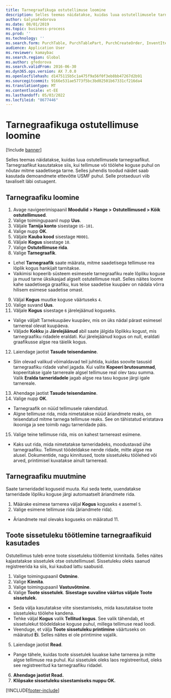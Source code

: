 ```yaml
---
title: Tarnegraafikuga ostutellimuse loomine
description: Selles teemas näidatakse, kuidas luua ostutellimusele tarnegraafikut.
author: GalynaFedorova
ms.date: 08/01/2019
ms.topic: business-process
ms.prod: ''
ms.technology: ''
ms.search.form: PurchTable, PurchTablePart, PurchCreateOrder, InventItemIdLookupPurchase, PurchDeliverySchedule, PurchEditLines
audience: Application User
ms.reviewer: kamaybac
ms.search.region: Global
ms.author: gfedorova
ms.search.validFrom: 2016-06-30
ms.dyn365.ops.version: AX 7.0.0
ms.openlocfilehash: d1475115b5c1a475f9a56f0f3eb8bb47267d2b91
ms.sourcegitcommit: 9166e531ae5773f5bc3bd02501b67331cf216da4
ms.translationtype: MT
ms.contentlocale: et-EE
ms.lasthandoff: 05/03/2022
ms.locfileid: "8677446"
---
```

# <a name="create-a-purchase-order-with-a-delivery-schedule"></a>Tarnegraafikuga ostutellimuse loomine

[!include [banner](../../includes/banner.md)]

Selles teemas näidatakse, kuidas luua ostutellimusele tarnegraafikut. Tarnegraafikut kasutatakse siis, kui tellimuse või töölehe koguse puhul on nõutav mitme saadetisega tarne. Selles juhendis toodud näidet saab kasutada demoandmete ettevõtte USMF puhul. Selle protseduuri viib tavaliselt läbi ostuagent.

## <a name="create-a-delivery-schedule"></a>Tarnegraafiku loomine
1. Avage navigeerimispaanil **Moodulid > Hange > Ostutellimused > Kõik ostutellimused**.
2. Valige toimingupaanil nupp **Uus**.
3. Väljale **Tarnija konto** sisestage `US-101`.
4. Valige nupp **OK**.
5. Väljale **Kauba kood** sisestage `M0001`.
6. Väljale **Kogus** sisestage `10`.
7. Valige **Ostutellimuse rida**.
8. Valige **Tarnegraafik**.
- Lehel **Tarnegraafik** saate määrata, mitme saadetisega tellimuse rea lõplik kogus hankijalt tarnitakse.  
- Vaikimisi kopeerib süsteem esimesele tarnegraafiku reale lõpliku koguse ja muud tarne üksikasjad algselt ostutellimuse realt. Selles näites loome kahe saadetisega graafiku, kus teise saadetise kuupäev on nädala võrra hilisem esimese saadetise omast.  
9. Väljal **Kogus** muutke koguse väärtuseks `4`.
10. Valige suvand **Uus**.
11. Väljale **Kogus** sisestage `6` järelejäänud koguseks.
- Valige väljalt Tarnekuupäev kuupäev, mis on üks nädal pärast esimesel tarnereal olevat kuupäeva.  
- Väljade **Kokku** ja **Järelejäänud** abil saate jälgida lõplikku kogust, mis tarnegraafiku ridadele eraldati. Kui järelejäänud kogus on null, eraldati graafikusse algse rea täielik kogus.  
12. Laiendage jaotist **Tasude teisendamine**.
- Siin olevad valikud võimaldavad teil juhtida, kuidas soovite tasusid tarnegraafiku ridade vahel jagada. Kui valite **Kopeeri brutosummad**, kopeeritakse igale tarnereale algsel tellimuse real olev tasu summa. Valik **Eralda tarneridadele** jagab algse rea tasu koguse järgi igale tarnereale.  
13. Ahendage jaotist **Tasude teisendamine**.
14. Valige nupp **OK**.
- Tarnegraafik on nüüd tellimusele rakendatud.  
- Algne tellimuse rida, mida nimetatakse nüüd äriandmete reaks, on teisendatud mitme tarnega tellimuse reaks. See on tähistatud eristatava ikooniga ja see toimib nagu tarneridade päis.  
15. Valige teine tellimuse rida, mis on kahest tarnereast esimene.
- Kaks uut rida, mida nimetatakse tarneridadeks, moodustavad ühe tarnegraafiku. Tellimust töödeldakse nende ridade, mitte algse rea alusel. Dokumentide, nagu kinnitused, toote sissetuleku töölehed või arved, printimisel kuvatakse ainult tarneread.  

## <a name="change-the-delivery-schedule"></a>Tarnegraafiku muutmine
Saate tarneridadel koguseid muuta. Kui seda teete, uuendatakse tarneridade lõpliku koguse järgi automaatselt äriandmete rida.  
1. Määrake esimese tarnerea väljal **Kogus** koguseks `4` asemel `5`.
2. Valige esimene tellimuse rida (äriandmete rida).  
- Äriandmete real olevaks koguseks on määratud 11.  

## <a name="process-product-receipt-using-delivery-schedules"></a>Toote sissetuleku töötlemine tarnegraafikuid kasutades
Ostutellimus tuleb enne toote sissetuleku töötlemist kinnitada. Selles näites kajastatakse sissetulek otse ostutellimusel. Sissetuleku oleks saanud registreerida ka siis, kui kaubad lattu saabusid.  
1. Valige toimingupaanil **Ostmine**.
2. Valige **Kinnita**.
3. Valige toimingupaanil **Vastuvõtmine**.
4. Valige **Toote sissetulek**. **Sisestage suvaline väärtus väljale Toote sissetulek.**
- Seda välja kasutatakse viite sisestamiseks, mida kasutatakse toote sissetuleku töölehe kandena.  
- Tehke väljal **Kogus** valik **Tellitud kogus**. See valik tähendab, et sissetulekut töödeldakse koguse puhul, millega tellimuse read loodi.  
- Veenduge, et välja **Toote sissetuleku printimine** väärtuseks on määratud **Ei**. Selles näites ei ole printimine vajalik.  
5. Laiendage jaotist **Read**.
- Pange tähele, kuidas toote sissetulek luuakse kahe tarnerea ja mitte algse tellimuse rea puhul. Kui sissetulek oleks laos registreeritud, oleks see registreeritud ka tarnegraafiku ridadel.  
6. **Ahendage jaotist Read.**
7. **Klõpsake sissetuleku sisestamiseks nuppu OK.**



[!INCLUDE[footer-include](../../../includes/footer-banner.md)]